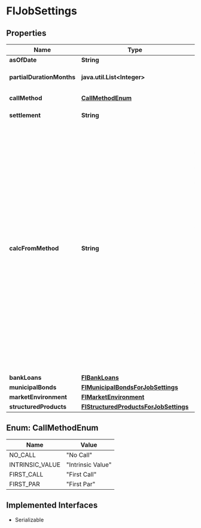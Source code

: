 

# FIJobSettings


## Properties

Name | Type | Description | Notes
------------ | ------------- | ------------- | -------------
**asOfDate** | **String** | As of date | 
**partialDurationMonths** | **java.util.List&lt;Integer&gt;** | Partial duration months |  [optional]
**callMethod** | [**CallMethodEnum**](#CallMethodEnum) | Call Method |  [optional]
**settlement** | **String** | Settlement Date |  [optional]
**calcFromMethod** | **String** | Calculation Method.  Methods : Active Spread, Actual Spread, Actual Spread To Worst Call, OAS, Price, Yield, Yield To No Call, Act/Act Yield To No Call, Bond Equivalent Yield,  Yield To Worst Call, Discount Yield, Discount Margin, Implied Volatility, Bullet Spread, Bullet Spread To Worst Call, Pricing Matrix |  [optional]
**bankLoans** | [**FIBankLoans**](FIBankLoans.md) |  |  [optional]
**municipalBonds** | [**FIMunicipalBondsForJobSettings**](FIMunicipalBondsForJobSettings.md) |  |  [optional]
**marketEnvironment** | [**FIMarketEnvironment**](FIMarketEnvironment.md) |  |  [optional]
**structuredProducts** | [**FIStructuredProductsForJobSettings**](FIStructuredProductsForJobSettings.md) |  |  [optional]



## Enum: CallMethodEnum

Name | Value
---- | -----
NO_CALL | &quot;No Call&quot;
INTRINSIC_VALUE | &quot;Intrinsic Value&quot;
FIRST_CALL | &quot;First Call&quot;
FIRST_PAR | &quot;First Par&quot;


## Implemented Interfaces

* Serializable


